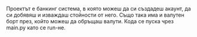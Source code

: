 Проектът е банкинг система, в която можеш да си създадеш акаунт, да си добявяш и изваждаш стойности от него. Също така има и валутен борт през, който можеш да обръщаш валути.
Кода се пуска чрез main.py като се run-не.
